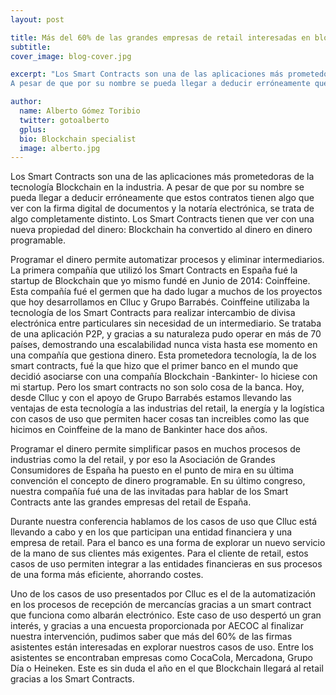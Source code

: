 ```yaml
---
layout: post

title: Más del 60% de las grandes empresas de retail interesadas en blockchain
subtitle: 
cover_image: blog-cover.jpg

excerpt: "Los Smart Contracts son una de las aplicaciones más prometedoras de la tecnología Blockchain en la industria.
A pesar de que por su nombre se pueda llegar a deducir erróneamente que estos contratos tienen algo que ver con la firma digital de documentos y la notaría electrónica (...)"

author:
  name: Alberto Gómez Toribio
  twitter: gotoalberto
  gplus: 
  bio: Blockchain specialist
  image: alberto.jpg
---
```


Los Smart Contracts son una de las aplicaciones más prometedoras de la tecnología Blockchain en la industria.
A pesar de que por su nombre se pueda llegar a deducir erróneamente que estos contratos tienen algo que ver con la firma digital de documentos y la notaría electrónica, se trata de algo completamente distinto.
Los Smart Contracts tienen que ver con una nueva propiedad del dinero: Blockchain ha convertido al dinero en dinero programable.

Programar el dinero permite automatizar procesos y eliminar intermediarios. La primera compañía que utilizó los Smart Contracts en España fué la startup de Blockchain que yo mismo fundé en Junio de 2014: Coinffeine. Esta compañía fué el germen que ha dado lugar a muchos de los proyectos que hoy desarrollamos en Clluc y Grupo Barrabés.
Coinffeine utilizaba la tecnología de los Smart Contracts para realizar intercambio de divisa electrónica entre particulares sin necesidad de un intermediario. Se trataba de una aplicación P2P, y gracias a su naturaleza pudo operar en más de 70 países, demostrando una escalabilidad nunca vista hasta ese momento en una compañía que gestiona dinero.
Esta prometedora tecnología, la de los smart contracts, fué la que hizo que el primer banco en el mundo que decidió asociarse con una compañía Blockchain -Bankinter- lo hiciese con mi startup. Pero los smart contracts no son solo cosa de la banca. Hoy, desde Clluc y con el apoyo de Grupo Barrabés estamos llevando las ventajas de esta tecnología a las industrias del retail, la energía y la logística con casos de uso que permiten hacer cosas tan increibles como las que hicimos en Coinffeine de la mano de Bankinter hace dos años.

Programar el dinero permite simplificar pasos en muchos procesos de industrias como la del retail, y por eso la Asociación de Grandes Consumidores de España ha puesto en el punto de mira en su última convención el concepto de dinero programable. En su último congreso, nuestra compañía fué una de las invitadas para hablar de los Smart Contracts ante las grandes empresas del retail de España.

Durante nuestra conferencia hablamos de los casos de uso que Clluc está llevando a cabo y en los que participan una entidad financiera y una empresa de retail. Para el banco es una forma de explorar un nuevo servicio de la mano de sus clientes más exigentes. Para el cliente de retail, estos casos de uso permiten integrar a las entidades financieras en sus procesos de una forma más eficiente, ahorrando costes.

Uno de los casos de uso presentados por Clluc es el de la automatización en los procesos de recepción de mercancías gracias a un smart contract que funciona como albarán electrónico. Este caso de uso despertó un gran interés, y gracias a una encuesta proporcionada por AECOC al finalizar nuestra intervención, pudimos saber que más del 60% de las firmas asistentes están interesadas en explorar nuestros casos de uso. Entre los asistentes se encontraban empresas como CocaCola, Mercadona, Grupo Día o Heineken. Este es sin duda el año en el que Blockchain llegará al retail gracias a los Smart Contracts.
